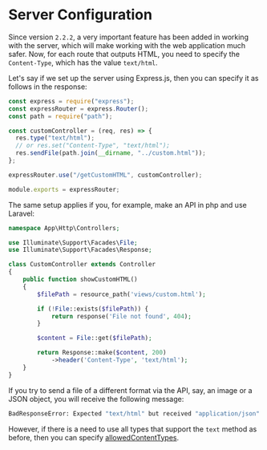 # Server Configuration

Since version `2.2.2`, a very important feature has been added in working with the server, which will make working with the web application much safer. Now, for each route that outputs HTML, you need to specify the `Content-Type`, which has the value `text/html`.

Let's say if we set up the server using Express.js, then you can specify it as follows in the response:

```javascript
const express = require("express");
const expressRouter = express.Router();
const path = require("path");

const customController = (req, res) => {
  res.type("text/html");
  // or res.set("Content-Type", "text/html");
  res.sendFile(path.join(__dirname, "../custom.html"));
};

expressRouter.use("/getCustomHTML", customController);

module.exports = expressRouter;
```

The same setup applies if you, for example, make an API in php and use Laravel:

```php
namespace App\Http\Controllers;

use Illuminate\Support\Facades\File;
use Illuminate\Support\Facades\Response;

class CustomController extends Controller
{
    public function showCustomHTML()
    {
        $filePath = resource_path('views/custom.html');

        if (!File::exists($filePath)) {
            return response('File not found', 404);
        }

        $content = File::get($filePath);

        return Response::make($content, 200)
            ->header('Content-Type', 'text/html');
    }
}
```

If you try to send a file of a different format via the API, say, an image or a JSON object, you will receive the following message:

```bash
BadResponseError: Expected "text/html" but received "application/json"
```

However, if there is a need to use all types that support the `text` method as before, then you can specify [allowedContentTypes](https://spec.hmpl-lang.dev/#sec-allowedcontenttypes-property).
